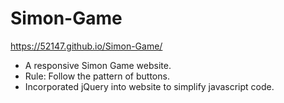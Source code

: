 # Simon-Game

https://52147.github.io/Simon-Game/
- A responsive Simon Game website.
- Rule: Follow the pattern of buttons.
- Incorporated jQuery into website to simplify javascript code.
